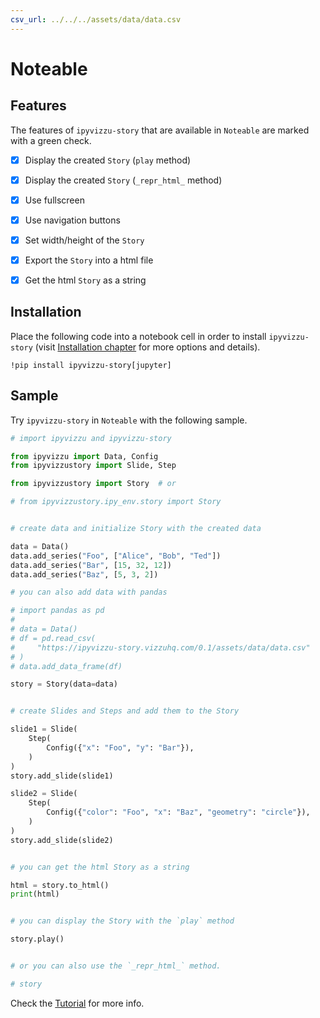 ```yaml
---
csv_url: ../../../assets/data/data.csv
---
```


# Noteable

## Features

The features of `ipyvizzu-story` that are available in `Noteable` are marked
with a green check.

- [x] Display the created `Story` (`play` method)

- [x] Display the created `Story` (`_repr_html_` method)

- [x] Use fullscreen

- [x] Use navigation buttons

- [x] Set width/height of the `Story`

- [x] Export the `Story` into a html file

- [x] Get the html `Story` as a string

## Installation

Place the following code into a notebook cell in order to install
`ipyvizzu-story` (visit [Installation chapter](../../installation.md) for more
options and details).

```
!pip install ipyvizzu-story[jupyter]
```

## Sample

Try `ipyvizzu-story` in `Noteable` with the following sample.

```python
# import ipyvizzu and ipyvizzu-story

from ipyvizzu import Data, Config
from ipyvizzustory import Slide, Step

from ipyvizzustory import Story  # or

# from ipyvizzustory.ipy_env.story import Story


# create data and initialize Story with the created data

data = Data()
data.add_series("Foo", ["Alice", "Bob", "Ted"])
data.add_series("Bar", [15, 32, 12])
data.add_series("Baz", [5, 3, 2])

# you can also add data with pandas

# import pandas as pd
#
# data = Data()
# df = pd.read_csv(
#     "https://ipyvizzu-story.vizzuhq.com/0.1/assets/data/data.csv"
# )
# data.add_data_frame(df)

story = Story(data=data)


# create Slides and Steps and add them to the Story

slide1 = Slide(
    Step(
        Config({"x": "Foo", "y": "Bar"}),
    )
)
story.add_slide(slide1)

slide2 = Slide(
    Step(
        Config({"color": "Foo", "x": "Baz", "geometry": "circle"}),
    )
)
story.add_slide(slide2)


# you can get the html Story as a string

html = story.to_html()
print(html)


# you can display the Story with the `play` method

story.play()


# or you can also use the `_repr_html_` method.

# story
```

Check the [Tutorial](../../tutorial/index.md) for more info.
